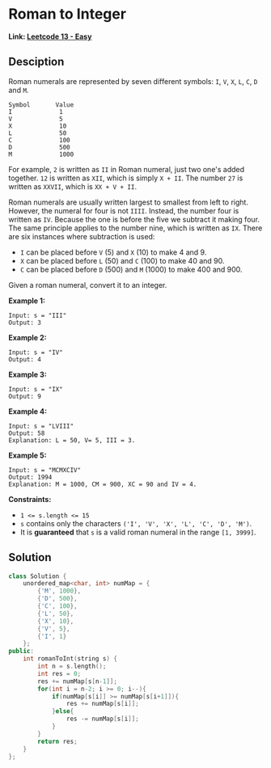 # Roman to Integer

**Link: [Leetcode 13 - Easy](https://leetcode.com/problems/roman-to-integer/)**



## Desciption

Roman numerals are represented by seven different symbols: `I`, `V`, `X`, `L`, `C`, `D` and `M`.

```
Symbol       Value
I             1
V             5
X             10
L             50
C             100
D             500
M             1000
```

For example, `2` is written as `II` in Roman numeral, just two one's added together. `12` is written as `XII`, which is simply `X + II`. The number `27` is written as `XXVII`, which is `XX + V + II`.

Roman numerals are usually written largest to smallest from left to right. However, the numeral for four is not `IIII`. Instead, the number four is written as `IV`. Because the one is before the five we subtract it making four. The same principle applies to the number nine, which is written as `IX`. There are six instances where subtraction is used:

- `I` can be placed before `V` (5) and `X` (10) to make 4 and 9. 
- `X` can be placed before `L` (50) and `C` (100) to make 40 and 90. 
- `C` can be placed before `D` (500) and `M` (1000) to make 400 and 900.

Given a roman numeral, convert it to an integer.

 

**Example 1:**

```
Input: s = "III"
Output: 3
```

**Example 2:**

```
Input: s = "IV"
Output: 4
```

**Example 3:**

```
Input: s = "IX"
Output: 9
```

**Example 4:**

```
Input: s = "LVIII"
Output: 58
Explanation: L = 50, V= 5, III = 3.
```

**Example 5:**

```
Input: s = "MCMXCIV"
Output: 1994
Explanation: M = 1000, CM = 900, XC = 90 and IV = 4.
```

 

**Constraints:**

- `1 <= s.length <= 15`
- `s` contains only the characters `('I', 'V', 'X', 'L', 'C', 'D', 'M')`.
- It is **guaranteed** that `s` is a valid roman numeral in the range `[1, 3999]`.



## Solution

```c++
class Solution {
    unordered_map<char, int> numMap = {
        {'M', 1000},
        {'D', 500},
        {'C', 100},
        {'L', 50},
        {'X', 10},
        {'V', 5},
        {'I', 1}
    };
public:
    int romanToInt(string s) {
        int n = s.length();
        int res = 0;
        res += numMap[s[n-1]];
        for(int i = n-2; i >= 0; i--){
            if(numMap[s[i]] >= numMap[s[i+1]]){
                res += numMap[s[i]];
            }else{
                res -= numMap[s[i]];
            }
        }
        return res;
    }
};
```

